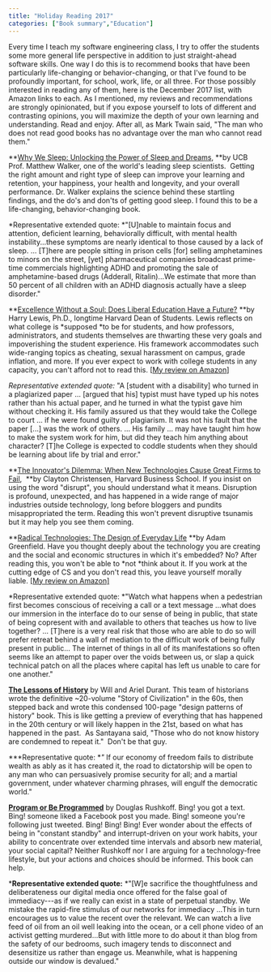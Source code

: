 ```yaml
---
title: "Holiday Reading 2017"
categories: ["Book summary","Education"]
---
```

Every time I teach my software engineering class, I try to offer the students some more general life perspective in addition to just straight-ahead software skills. One way I do this is to recommend books that have been particularly life-changing or behavior-changing, or that I've found to be profoundly important, for school, work, life, or all three. For those possibly interested in reading any of them, here is the December 2017 list, with Amazon links to each. As I mentioned, my reviews and recommendations are strongly opinionated, but if you expose yourself to lots of different and contrasting opinions, you will maximize the depth of your own learning and understanding. Read and enjoy. After all, as Mark Twain said, "The man who does not read good books has no advantage over the man who cannot read them."

**[Why We Sleep: Unlocking the Power of Sleep and Dreams](http://amzn.to/2BoQFK3), **by UCB Prof. Matthew Walker, one of the world's leading sleep scientists.  Getting the right amount and right type of sleep can improve your learning and retention, your happiness, your health and longevity, and your overall performance. Dr. Walker explains the science behind these startling findings, and the do's and don'ts of getting good sleep. I found this to be a life-changing, behavior-changing book. 

*Representative extended quote: *"[U]nable to maintain focus and attention, deficient learning, behaviorally difficult, with mental health instability...these symptoms are nearly identical to those caused by a lack of sleep. ... [T]here are people sitting in prison cells [for] selling amphetamines to minors on the street, [yet] pharmaceutical companies broadcast prime-time commercials highlighting ADHD and promoting the sale of amphetamine-based drugs (Adderall, Ritalin)...We estimate that more than 50 percent of all children with an ADHD diagnosis actually have a sleep disorder."

**[Excellence Without a Soul: Does Liberal Education Have a Future?](http://amzn.to/2BoQFK3) **by Harry Lewis, Ph.D., longtime Harvard Dean of Students. Lewis reflects on what college is *supposed *to be for students, and how professors, administrators, and students themselves are thwarting these very goals and impoverishing the student experience. His framework accommodates such wide-ranging topics as cheating, sexual harassment on campus, grade inflation, and more. If you ever expect to work with college students in any capacity, you can't afford not to read this. [[My review on Amazon](https://www.amazon.com/gp/customer-reviews/R3F1FNLJBN462D/ref=cm_cr_dp_d_rvw_ttl?ie=UTF8&ASIN=B005E7AMIE)]

*Representative extended quote:* "A [student with a disability] who turned in a plagiarized paper ... [argued that his] typist must have typed up his notes rather than his actual paper, and he turned in what the typist gave him without checking it. His family assured us that they would take the College to court ... if he were found guilty of plagiarism. It was not his fault that the paper [...] was the work of others. ... His family ... may have taught him how to make the system work for him, but did they teach him anything about character? [T]he College is expected to coddle students when they should be learning about life by trial and error."

**[The Innovator's Dilemma: When New Technologies Cause Great Firms to Fail](http://amzn.to/2i8akt6),  **by Clayton Christensen, Harvard Business School. If you insist on using the word "disrupt", you should understand what it means. Disruption is profound, unexpected, and has happened in a wide range of major industries outside technology, long before bloggers and pundits misappropriated the term. Reading this won't prevent disruptive tsunamis but it may help you see them coming.

**[Radical Technologies: The Design of Everyday Life](http://amzn.to/2zqn5m0) **by Adam Greenfield. Have you thought deeply about the technology you are creating and the social and economic structures in which it's embedded? No? After reading this, you won't be able to *not *think about it. If you work at the cutting edge of CS and you don't read this, you leave yourself morally liable. [[My review on Amazon]](https://www.amazon.com/gp/customer-reviews/R1PH89PJPB3X2I/ref=cm_cr_arp_d_rvw_ttl?ie=UTF8&ASIN=B01GYPMK5W)

*Representative extended quote: *"Watch what happens when a pedestrian first becomes conscious of receiving a call or a text message ...what does our immersion in the interface do to our sense of being in public, that state of being copresent with and available to others that teaches us how to live together? ... [T]here is a very real risk that those who are able to do so will prefer retreat behind a wall of mediation to the difficult work of being fully present in public... The internet of things in all of its manifestations so often seems like an attempt to paper over the voids between us, or slap a quick technical patch on all the places where capital has left us unable to care for one another."

**[The Lessons of History](http://amzn.to/2AvThs9)** by Will and Ariel Durant. This team of historians wrote the definitive ~20-volume "Story of Civilization" in the 60s, then stepped back and wrote this condensed 100-page "design patterns of history" book. This is like getting a preview of everything that has happened in the 20th century or will likely happen in the 21st, based on what has happened in the past.  As Santayana said, "Those who do not know history are condemned to repeat it."  Don't be that guy.

***Representative quote: **"* If our economy of freedom fails to distribute wealth as ably as it has created it, the road to dictatorship will be open to any man who can persuasively promise security for all; and a martial government, under whatever charming phrases, will engulf the democratic world."

[**Program or Be Programmed**](http://amzn.to/2AnwLz6) by Douglas Rushkoff. Bing! you got a text. Bing! someone liked a Facebook post you made. Bing! someone you're following just tweeted. Bing! Bing! Bing! Ever wonder about the effects of being in "constant standby" and interrupt-driven on your work habits, your ability to concentrate over extended time intervals and absorb new material, your social capital? Neither Rushkoff nor I are arguing for a technology-free lifestyle, but your actions and choices should be informed. This book can help.  

***Representative extended quote:** *"[W]e sacrifice the thoughtfulness and deliberateness our digital media once offered for the false goal of immediacy---as if we really can exist in a state of perpetual standby. We mistake the rapid-fire stimulus of our networks for immediacy ...This in turn encourages us to value the recent over the relevant. We can watch a live feed of oil from an oil well leaking into the ocean, or a cell phone video of an activist getting murdered...But with little more to do about it than blog from the safety of our bedrooms, such imagery tends to disconnect and desensitize us rather than engage us. Meanwhile, what is happening outside our window is devalued."
